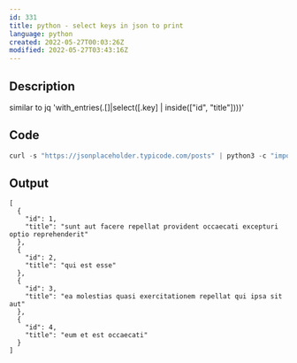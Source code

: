 ```yaml
---
id: 331
title: python - select keys in json to print
language: python
created: 2022-05-27T00:03:26Z
modified: 2022-05-27T03:43:16Z
---
```


## Description

similar to 
jq 'with_entries(.[]|select([.key] | inside(["id", "title"])))'

## Code

```python
curl -s "https://jsonplaceholder.typicode.com/posts" | python3 -c "import sys, json; data=json.load(sys.stdin); x = [{'id': d['id'], 'title': d['title']} for d in data]; print(json.dumps(x, indent=2))"
```

## Output

```
[
  {
    "id": 1,
    "title": "sunt aut facere repellat provident occaecati excepturi optio reprehenderit"
  },
  {
    "id": 2,
    "title": "qui est esse"
  },
  {
    "id": 3,
    "title": "ea molestias quasi exercitationem repellat qui ipsa sit aut"
  },
  {
    "id": 4,
    "title": "eum et est occaecati"
  }
]
```

<!-- end -->

